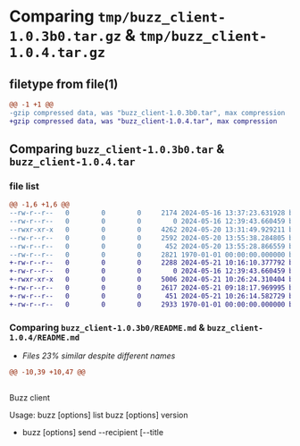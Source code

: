 # Comparing `tmp/buzz_client-1.0.3b0.tar.gz` & `tmp/buzz_client-1.0.4.tar.gz`

## filetype from file(1)

```diff
@@ -1 +1 @@
-gzip compressed data, was "buzz_client-1.0.3b0.tar", max compression
+gzip compressed data, was "buzz_client-1.0.4.tar", max compression
```

## Comparing `buzz_client-1.0.3b0.tar` & `buzz_client-1.0.4.tar`

### file list

```diff
@@ -1,6 +1,6 @@
--rw-r--r--   0        0        0     2174 2024-05-16 13:37:23.631928 buzz_client-1.0.3b0/README.md
--rw-r--r--   0        0        0        0 2024-05-16 12:39:43.660459 buzz_client-1.0.3b0/buzz_client/__init__.py
--rwxr-xr-x   0        0        0     4262 2024-05-20 13:31:49.929211 buzz_client-1.0.3b0/buzz_client/cli.py
--rw-r--r--   0        0        0     2592 2024-05-20 13:55:38.284805 buzz_client-1.0.3b0/buzz_client/client.py
--rw-r--r--   0        0        0      452 2024-05-20 13:55:28.866559 buzz_client-1.0.3b0/pyproject.toml
--rw-r--r--   0        0        0     2821 1970-01-01 00:00:00.000000 buzz_client-1.0.3b0/PKG-INFO
+-rw-r--r--   0        0        0     2288 2024-05-21 10:16:10.377792 buzz_client-1.0.4/README.md
+-rw-r--r--   0        0        0        0 2024-05-16 12:39:43.660459 buzz_client-1.0.4/buzz_client/__init__.py
+-rwxr-xr-x   0        0        0     5006 2024-05-21 10:26:24.310404 buzz_client-1.0.4/buzz_client/cli.py
+-rw-r--r--   0        0        0     2617 2024-05-21 09:18:17.969995 buzz_client-1.0.4/buzz_client/client.py
+-rw-r--r--   0        0        0      451 2024-05-21 10:26:14.582729 buzz_client-1.0.4/pyproject.toml
+-rw-r--r--   0        0        0     2933 1970-01-01 00:00:00.000000 buzz_client-1.0.4/PKG-INFO
```

### Comparing `buzz_client-1.0.3b0/README.md` & `buzz_client-1.0.4/README.md`

 * *Files 23% similar despite different names*

```diff
@@ -10,39 +10,47 @@
 
 ```
 Buzz client
 
 Usage:
     buzz [options] list
     buzz [options] version
-    buzz [options] send <notifier> --recipient <recipient> [--title <title>] [--severity <severity>] [--attach <file>] [<body>...]
+    buzz [options] send <notifier> <recipient> [--title <title>] [--severity <severity>] [--attach <file>] [<body>...]
     buzz --version
 
 
 Options:
+    <notifier>                   the notifier you want to use,
+                                 you can see the available notifiers using `list` command
+
+    <recipient>                  the recipient of the notification,
+                                 must be valid for the notifier chosen
+
     -h  --help                   show this help message and exit
+
     -v --version                 show version and exit
-    -s URL --server=URL          API URL
-    -t TOKEN --token=TOKEN       API Auth token
 
-    --recipient <recipient>      the recipient of the notification,
-                                 must be valid for the notifier chosen
+    -a URL --api=URL             API URL
+
     --title <title>              the title of the notification. [default: You received a buzz]
     --severity <severity>        the severity of the message. [default: info]
                                  One of: 'info', 'success', 'warning', 'failure'
     --attach <file>              a file you want to attach to the notification
 
-    <notifier>                   the notifier you want to use,
-                                 you can see the available notifiers using `list` command
+    --format <format>            format of the message text [default: text]
+                                 One of: 'text', 'markdown', 'html'
+
 
     <body>                       Content of the notification,
                                  if not specified read from stdin
 Environment variables:
-    - BC_API         API URL, overrides command line argument
-    - BC_TOKEN       API token, overrides command line argument
+    - BUZZ_API         API URL, overrides command line argument
+
+API URL format is `http(s)://auth-token@server`
+Example: http://sesame@localhost:8000
 ```
 
 - URL is the URL of the buzzAPI, for example https://buzz.domain.com/
 - TOKEN is the authentication token of the buzzAPI instance.
 
 The other arguments are quite self explicative, but you have to bear in mind that the body of the notification:
```

#### html2text {}

```diff
@@ -1,25 +1,25 @@
 # buzz_client A client for buzzAPI ## Intro `buzz` is a client for [buzzAPI]
 (https://git.arr.lan/gitroot/devops/apps/buzz-api), a tool to send
 notifications to several services, like email, pushover, slack, teams... Syntax
 is: ``` Buzz client Usage: buzz [options] list buzz [options] version buzz
-[options] send --recipient [--title
+[options] send [--title
  ] [--attach ] [
-...] buzz --version Options: -h --help show this help message and exit -v --
-version show version and exit -s URL --server=URL API URL -t TOKEN --
-token=TOKEN API Auth token --recipient the recipient of the notification, must
-be valid for the notifier chosen --title
+...] buzz --version Options: the notifier you want to use, you can see the
+available notifiers using `list` command the recipient of the notification,
+must be valid for the notifier chosen -h --help show this help message and exit
+-v --version show version and exit -a URL --api=URL API URL --title
  the severity of the message. [default: info] One of: 'info', 'success',
-'warning', 'failure' --attach a file you want to attach to the notification the
-notifier you want to use, you can see the available notifiers using `list`
-command
+'warning', 'failure' --attach a file you want to attach to the notification --
+format format of the message text [default: text] One of: 'text', 'markdown',
+'html'
 Content of the notification, if not specified read from stdin Environment
-variables: - BC_API API URL, overrides command line argument - BC_TOKEN API
-token, overrides command line argument ``` - URL is the URL of the buzzAPI, for
-example https://buzz.domain.com/ - TOKEN is the authentication token of the
-buzzAPI instance. The other arguments are quite self explicative, but you have
-to bear in mind that the body of the notification: - can be passed on the
-command line of `buzz` like ``` buzz send email --recipient me@domain.com This
-is the content of the notification ``` - if not passed as an argument of
-`buzz`, then the content of the notification is read from standard input, for
-example ``` echo "Content of directory"; ls | buzz send --recipient
-me@domain.com ```
+variables: - BUZZ_API API URL, overrides command line argument API URL format
+is `http(s)://auth-token@server` Example: http://sesame@localhost:8000 ``` -
+URL is the URL of the buzzAPI, for example https://buzz.domain.com/ - TOKEN is
+the authentication token of the buzzAPI instance. The other arguments are quite
+self explicative, but you have to bear in mind that the body of the
+notification: - can be passed on the command line of `buzz` like ``` buzz send
+email --recipient me@domain.com This is the content of the notification ``` -
+if not passed as an argument of `buzz`, then the content of the notification is
+read from standard input, for example ``` echo "Content of directory"; ls |
+buzz send --recipient me@domain.com ```
```

### Comparing `buzz_client-1.0.3b0/buzz_client/cli.py` & `buzz_client-1.0.4/buzz_client/cli.py`

 * *Files 12% similar despite different names*

```diff
@@ -3,54 +3,54 @@
 """
 
 Buzz client
 
 Usage:
     buzz [options] list
     buzz [options] version
-    buzz [options] send <notifier> --recipient <recipient> [--title <title>] [--severity <severity>] [--attach <file>] [<body>...]
+    buzz [options] send <notifier> <recipient> [--title <title>] [--severity <severity>] [--attach <file>] [<body>...]
     buzz --version
 
+Arguments:
+    <notifier>                   the notifier you want to use, you can see the available notifiers using `list` command
+    <recipient>                  the recipient of the notification, must be valid for the notifier chosen
+    <body>                       Content of the notification, if not specified read from stdin
 
 Options:
+
     -h  --help                   show this help message and exit
-    -d
-    -q
 
     -v --version                 show version and exit
 
     -a URL --api=URL             API URL
-    -t TOKEN --token=TOKEN       API Auth token
 
-    --recipient <recipient>      the recipient of the notification,
-                                 must be valid for the notifier chosen
     --title <title>              the title of the notification. [default: You received a buzz]
     --severity <severity>        the severity of the message. [default: info]
                                  One of: 'info', 'success', 'warning', 'failure'
     --attach <file>              a file you want to attach to the notification
+    --format <format>            format of the message text [default: text]
+                                 One of: 'text', 'markdown', 'html'
 
-    <notifier>                   the notifier you want to use,
-                                 you can see the available notifiers using `list` command
-
-    <body>                       Content of the notification,
-                                 if not specified read from stdin
 Environment variables:
     - BUZZ_API         API URL, overrides command line argument
-    - BUZZ_TOKEN       API token, overrides command line argument
+                       API URL format is `http(s)://auth-token@server`
+                       Example: http://sesame@localhost:8000
+
 """
 import sys
 import signal
+import time
 from docopt import docopt
 from buzz_client.client import BuzzClient
 from scriptonite.configuration import Configuration
 from scriptonite.logging import Logger
 
 log = Logger(level="INFO")
 
-VERSION = "1.0.3b"
+VERSION = "1.0.4"
 
 
 def shutdown(sig, frame):
     print("\nAye, aye! See you...")
     sys.exit(0)
 
 
@@ -69,75 +69,99 @@
 
     print(header)
     print("\n".join(banner))
     print(header)
     print()
 
 
+def parse_settings(settings):
+    url = settings.api
+
+    scheme, rest = url.split(':', 1)
+    dirty_token, host = rest.split('@', 1)
+    token = dirty_token.replace('/', '')
+
+    return (token, f"{scheme}://{host}")
+
+
 def main():
     arguments = docopt(__doc__, version=VERSION)
 
-    if (arguments.get('--debug')):
-        print(">> arguments")
-        for k, v in arguments.items():
-            print(f"{k:15}: {str(v):20}")
-        print("")
-
     client_configuration = Configuration()
+    # Pass the `--api` argument
     client_configuration.from_mapping(
-        dict(api=arguments.get('--api'), token=arguments.get('--token')))
+        dict(api=arguments.get('--api')))
+    # Read environment variables
+    # We check if we have an `BUZZ_API` env var defined
+    # This can override the `--api` value
     client_configuration.from_environ(prefix="BUZZ")
 
-    client = BuzzClient(client_configuration)
+    # Extract token and URL from the API value
+    token, url = parse_settings(client_configuration)
 
-    if client.api is None or client.settings.token is None:
+    # Bail out on missing parameters
+    if url is None or token is None:
         print("\n** Missing values for API URL or TOKEN")
         sys.exit(2)
 
+    # Create the client
+    client = BuzzClient(url, token)
+
     # Check connection
+    # Measure round trip time
+    start = time.time()
     check = client.check()
+    rtt = int((time.time() - start) * 1000)  # in milliseconds
+
     if not check.get('api_ok'):
         print(f"\nERROR: connection to '{client.api}' failed.\n")
         sys.exit(2)
+
     if not check.get('token_ok'):
         print(f"\nERROR: authentication failed while connecting to '{
               client.api}'\n")
         sys.exit(3)
 
+    print(f"Connection ok [{rtt}ms]\n")
+
     if arguments.version:
+        # Show banner
         banner(client)
         sys.exit(0)
 
     if arguments.list:
+        # Show available notifiers
         print("Available notifiers")
         print("-" * len("Available notifiers"))
         for notifier in client.notifiers:
             print(notifier)
         sys.exit(0)
 
     if arguments.send:
+        # Send message
         if arguments.get('<body>'):
             body = [" ".join(arguments.get('<body>'))]  # type: ignore
         else:
             body = []
+            print("Type your message, <Ctrl-D> to end, <Ctrl-C> to send\n")
             for line in sys.stdin:
                 body.append(line)
 
         if len(body) == 0:
             print("ERROR: refusing to send an empty message\n")
             sys.exit(2)
 
         r = client.send(notifier=arguments.get('<notifier>'),  # type: ignore
-                        title=arguments.get('--title'),  # type: ignore
-                        recipient=arguments.get(
-            '--recipient'),  # type: ignore
-            body="".join(body),
-            severity=arguments.get('--severity'),  # type: ignore
-            attach=arguments.get('--attach')  # type: ignore
-        )
+                        title=arguments.get('--title'),
+                        recipient=arguments.get('<recipient>'),  # type: ignore
+                        body="".join(body),
+                        severity=arguments.get('--severity'),
+                        attach=arguments.get('--attach'),
+                        format_=arguments.get('--format')
+                        )
         print(f"{r.json().get('detail')} [{r.status_code}]")
 
-        sys.exit(int(not (r)))
+        sys.exit(int(not (r.ok)))
 
 
 if __name__ == "__main__":
     main()
```

### Comparing `buzz_client-1.0.3b0/buzz_client/client.py` & `buzz_client-1.0.4/buzz_client/client.py`

 * *Files 19% similar despite different names*

```diff
@@ -1,28 +1,24 @@
 from functools import cached_property
 import requests
 import logging
-from scriptonite.configuration import Configuration, yaml_load
-from scriptonite.utilities import dictObj
+from scriptonite.configuration import Configuration
 from scriptonite.logging import Logger
+from typing import Union
 
 
 log = Logger(level=logging.DEBUG)
 
 
 class BuzzClient:
 
-    settings: dictObj
-
-    def __init__(self, settings) -> None:
-
-        # Load config
-        self.settings = settings
-        self.api = settings.api
-        self.headers = {'x-auth-token': self.settings.token}
+    def __init__(self, api_url: str, token: str) -> None:
+        self.api = api_url
+        self.token = token
+        self.headers = {'x-auth-token': self.token}
 
     def get(self, endpoint: str):
         response = requests.get(f"{self.api}{endpoint}",
                                 headers=self.headers)
         return response
 
     def check(self):
@@ -60,30 +56,32 @@
             return response.json().get(
                 'notifiers')
         else:
             return []
 
     def send(self, notifier: str,
              recipient: str,
-             body: str = "The body",
-             title: str = "You got a buzz",
-             severity: str = "info",
-             attach: str = ''):
+             body: str,
+             title: Union[str, None] = "You got a buzz",
+             severity: Union[str, None] = "info",
+             attach: Union[str, None] = '',
+             format_: Union[str, None] = 'text'):
 
         data = dict(recipient=recipient,
                     body=body,
                     title=title,
-                    severity=severity)
+                    severity=severity,
+                    format_=format_)
         files = {}
         if attach:
             log.debug(f"attaching {attach}...")
             files = {'attach': open(attach, 'rb')}
 
         response = requests.post(
-            f"{self.settings.api}{self.api_path}/send/{notifier}",
+            f"{self.api}{self.api_path}/send/{notifier}",
             data=data,
             files=files,
             headers=self.headers)
 
         # response.raise_for_status()
         return response
```

### Comparing `buzz_client-1.0.3b0/PKG-INFO` & `buzz_client-1.0.4/PKG-INFO`

 * *Files 19% similar despite different names*

```diff
@@ -1,10 +1,10 @@
 Metadata-Version: 2.1
 Name: buzz-client
-Version: 1.0.3b0
+Version: 1.0.4
 Summary: A client for Buzz API
 License: GPL
 Author: Andrea Mistrali
 Author-email: andrea@mistrali.pw
 Requires-Python: >=3.10,<4.0
 Classifier: License :: Other/Proprietary License
 Classifier: Programming Language :: Python :: 3
@@ -29,39 +29,47 @@
 
 ```
 Buzz client
 
 Usage:
     buzz [options] list
     buzz [options] version
-    buzz [options] send <notifier> --recipient <recipient> [--title <title>] [--severity <severity>] [--attach <file>] [<body>...]
+    buzz [options] send <notifier> <recipient> [--title <title>] [--severity <severity>] [--attach <file>] [<body>...]
     buzz --version
 
 
 Options:
+    <notifier>                   the notifier you want to use,
+                                 you can see the available notifiers using `list` command
+
+    <recipient>                  the recipient of the notification,
+                                 must be valid for the notifier chosen
+
     -h  --help                   show this help message and exit
+
     -v --version                 show version and exit
-    -s URL --server=URL          API URL
-    -t TOKEN --token=TOKEN       API Auth token
 
-    --recipient <recipient>      the recipient of the notification,
-                                 must be valid for the notifier chosen
+    -a URL --api=URL             API URL
+
     --title <title>              the title of the notification. [default: You received a buzz]
     --severity <severity>        the severity of the message. [default: info]
                                  One of: 'info', 'success', 'warning', 'failure'
     --attach <file>              a file you want to attach to the notification
 
-    <notifier>                   the notifier you want to use,
-                                 you can see the available notifiers using `list` command
+    --format <format>            format of the message text [default: text]
+                                 One of: 'text', 'markdown', 'html'
+
 
     <body>                       Content of the notification,
                                  if not specified read from stdin
 Environment variables:
-    - BC_API         API URL, overrides command line argument
-    - BC_TOKEN       API token, overrides command line argument
+    - BUZZ_API         API URL, overrides command line argument
+
+API URL format is `http(s)://auth-token@server`
+Example: http://sesame@localhost:8000
 ```
 
 - URL is the URL of the buzzAPI, for example https://buzz.domain.com/
 - TOKEN is the authentication token of the buzzAPI instance.
 
 The other arguments are quite self explicative, but you have to bear in mind that the body of the notification:
```

#### html2text {}

```diff
@@ -1,33 +1,33 @@
-Metadata-Version: 2.1 Name: buzz-client Version: 1.0.3b0 Summary: A client for
+Metadata-Version: 2.1 Name: buzz-client Version: 1.0.4 Summary: A client for
 Buzz API License: GPL Author: Andrea Mistrali Author-email: andrea@mistrali.pw
 Requires-Python: >=3.10,<4.0 Classifier: License :: Other/Proprietary License
 Classifier: Programming Language :: Python :: 3 Classifier: Programming
 Language :: Python :: 3.10 Classifier: Programming Language :: Python :: 3.11
 Classifier: Programming Language :: Python :: 3.12 Requires-Dist: docopt-ng
 (>=0.9.0,<0.10.0) Requires-Dist: pyyaml (>=6.0.1,<7.0.0) Requires-Dist:
 requests (>=2.31.0,<3.0.0) Requires-Dist: scriptonite (>=1.0.3,<2.0.0)
 Description-Content-Type: text/markdown # buzz_client A client for buzzAPI ##
 Intro `buzz` is a client for [buzzAPI](https://git.arr.lan/gitroot/devops/apps/
 buzz-api), a tool to send notifications to several services, like email,
 pushover, slack, teams... Syntax is: ``` Buzz client Usage: buzz [options] list
-buzz [options] version buzz [options] send --recipient [--title
+buzz [options] version buzz [options] send [--title
  ] [--attach ] [
-...] buzz --version Options: -h --help show this help message and exit -v --
-version show version and exit -s URL --server=URL API URL -t TOKEN --
-token=TOKEN API Auth token --recipient the recipient of the notification, must
-be valid for the notifier chosen --title
+...] buzz --version Options: the notifier you want to use, you can see the
+available notifiers using `list` command the recipient of the notification,
+must be valid for the notifier chosen -h --help show this help message and exit
+-v --version show version and exit -a URL --api=URL API URL --title
  the severity of the message. [default: info] One of: 'info', 'success',
-'warning', 'failure' --attach a file you want to attach to the notification the
-notifier you want to use, you can see the available notifiers using `list`
-command
+'warning', 'failure' --attach a file you want to attach to the notification --
+format format of the message text [default: text] One of: 'text', 'markdown',
+'html'
 Content of the notification, if not specified read from stdin Environment
-variables: - BC_API API URL, overrides command line argument - BC_TOKEN API
-token, overrides command line argument ``` - URL is the URL of the buzzAPI, for
-example https://buzz.domain.com/ - TOKEN is the authentication token of the
-buzzAPI instance. The other arguments are quite self explicative, but you have
-to bear in mind that the body of the notification: - can be passed on the
-command line of `buzz` like ``` buzz send email --recipient me@domain.com This
-is the content of the notification ``` - if not passed as an argument of
-`buzz`, then the content of the notification is read from standard input, for
-example ``` echo "Content of directory"; ls | buzz send --recipient
-me@domain.com ```
+variables: - BUZZ_API API URL, overrides command line argument API URL format
+is `http(s)://auth-token@server` Example: http://sesame@localhost:8000 ``` -
+URL is the URL of the buzzAPI, for example https://buzz.domain.com/ - TOKEN is
+the authentication token of the buzzAPI instance. The other arguments are quite
+self explicative, but you have to bear in mind that the body of the
+notification: - can be passed on the command line of `buzz` like ``` buzz send
+email --recipient me@domain.com This is the content of the notification ``` -
+if not passed as an argument of `buzz`, then the content of the notification is
+read from standard input, for example ``` echo "Content of directory"; ls |
+buzz send --recipient me@domain.com ```
```

